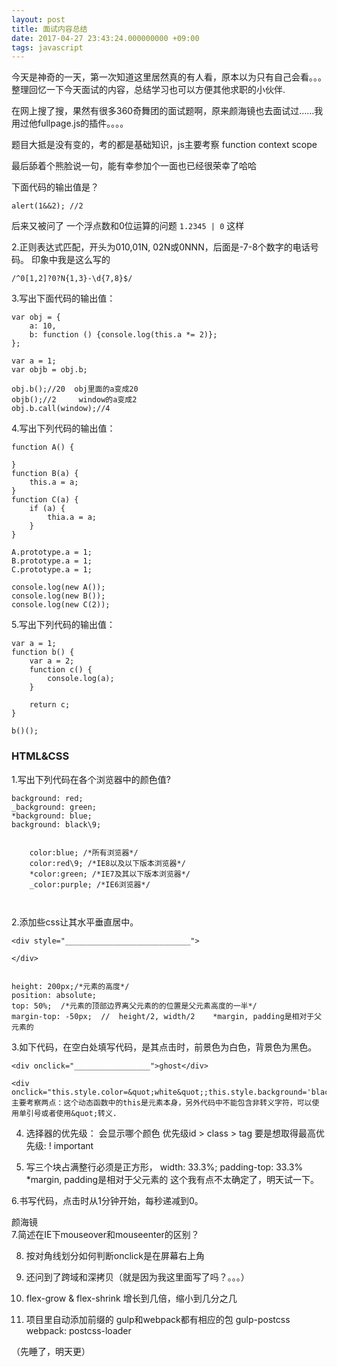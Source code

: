 ```yaml
---
layout: post
title: 面试内容总结
date: 2017-04-27 23:43:24.000000000 +09:00
tags: javascript
---
```


今天是神奇的一天，第一次知道这里居然真的有人看，原本以为只有自己会看。。。
整理回忆一下今天面试的内容，总结学习也可以方便其他求职的小伙伴.

在网上搜了搜，果然有很多360奇舞团的面试题啊，原来颜海镜也去面试过……我用过他fullpage.js的插件。。。。

题目大抵是没有变的，考的都是基础知识，js主要考察 function context scope

最后舔着个熊脸说一句，能有幸参加个一面也已经很荣幸了哈哈


下面代码的输出值是？

```
alert(1&&2); //2
```
后来又被问了 一个浮点数和0位运算的问题   `1.2345 | 0` 这样

2.正则表达式匹配，开头为010,01N, 02N或0NNN，后面是-7-8个数字的电话号码。
印象中我是这么写的
```
/^0[1,2]?0?N{1,3}-\d{7,8}$/
```

3.写出下面代码的输出值：

```
var obj = {
    a: 10,
    b: function () {console.log(this.a *= 2)};
};

var a = 1;
var objb = obj.b;

obj.b();//20  obj里面的a变成20
objb();//2     window的a变成2
obj.b.call(window);//4
```


4.写出下列代码的输出值：

```
function A() {

}
function B(a) {
    this.a = a;
}
function C(a) {
    if (a) {
        thia.a = a;
    }
}

A.prototype.a = 1;
B.prototype.a = 1;
C.prototype.a = 1;

console.log(new A());
console.log(new B());
console.log(new C(2));
```


5.写出下列代码的输出值：

```
var a = 1;
function b() {
    var a = 2;
    function c() {
        console.log(a);
    }

    return c;
}

b()();
```

### HTML&CSS

1.写出下列代码在各个浏览器中的颜色值?

```
background: red;
_background: green;
*background: blue;
background: black\9;


    color:blue; /*所有浏览器*/
    color:red\9; /*IE8以及以下版本浏览器*/
    *color:green; /*IE7及其以下版本浏览器*/
    _color:purple; /*IE6浏览器*/



```


2.添加些css让其水平垂直居中。

```
<div style="____________________________">

</div>


height: 200px;/*元素的高度*/
position: absolute;
top: 50%;  /*元素的顶部边界离父元素的的位置是父元素高度的一半*/
margin-top: -50px;  //  height/2, width/2    *margin, padding是相对于父元素的

```

3.如下代码，在空白处填写代码，是其点击时，前景色为白色，背景色为黑色。

```
<div onclick="_________________">ghost</div>

<div onclick="this.style.color=&quot;white&quot;;this.style.background='black';">ghost</div>
主要考察两点：这个动态函数中的this是元素本身，另外代码中不能包含非转义字符，可以使用单引号或者使用&quot;转义.
```

4. 选择器的优先级： 会显示哪个颜色
优先级id > class > tag
要是想取得最高优先级: ! important

5. 写三个块占满整行必须是正方形， width: 33.3%; padding-top: 33.3%    *margin, padding是相对于父元素的
这个我有点不太确定了，明天试一下。

6.书写代码，点击时从1分钟开始，每秒递减到0。

<div onclick="test();">颜海镜</div>
7.简述在IE下mouseover和mouseenter的区别？

8. 按对角线划分如何判断onclick是在屏幕右上角

9. 还问到了跨域和深拷贝（就是因为我这里面写了吗？。。。）

10. flex-grow & flex-shrink
增长到几倍，缩小到几分之几

11. 项目里自动添加前缀的  gulp和webpack都有相应的包 gulp-postcss  webpack: postcss-loader

（先睡了，明天更）

